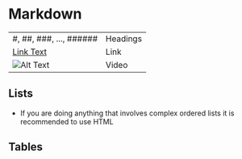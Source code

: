 # Markdown

|                          |          |
|--------------------------|----------|
| \#, ##, ###, ..., ###### | Headings |
| [Link Text](URL)         | Link     |
| ![Alt Text](URL)         | Video    |

## Lists
- If you are doing anything that involves complex ordered lists it is recommended to use HTML

## Tables


